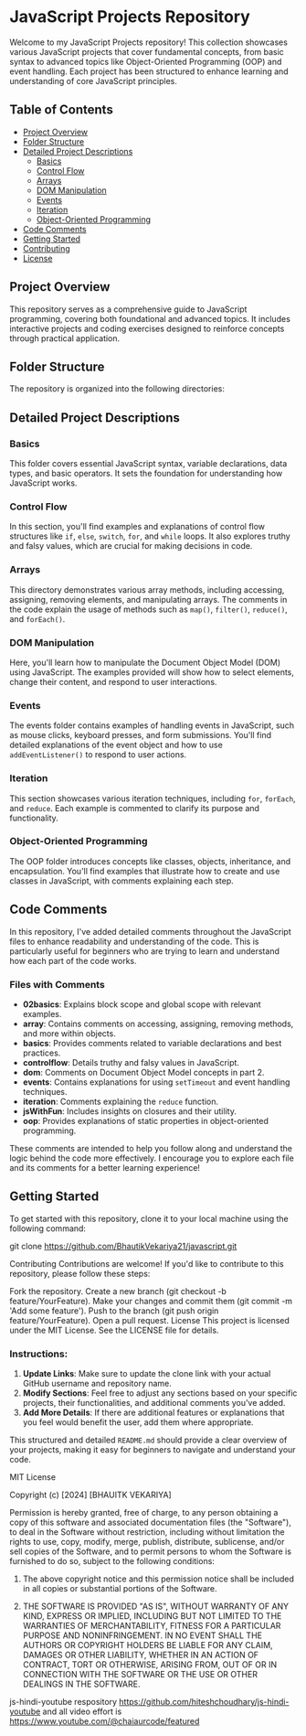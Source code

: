 # JavaScript Projects Repository

Welcome to my JavaScript Projects repository! This collection showcases various JavaScript projects that cover fundamental concepts, from basic syntax to advanced topics like Object-Oriented Programming (OOP) and event handling. Each project has been structured to enhance learning and understanding of core JavaScript principles.

## Table of Contents

- [Project Overview](#project-overview)
- [Folder Structure](#folder-structure)
- [Detailed Project Descriptions](#detailed-project-descriptions)
  - [Basics](#basics)
  - [Control Flow](#control-flow)
  - [Arrays](#arrays)
  - [DOM Manipulation](#dom-manipulation)
  - [Events](#events)
  - [Iteration](#iteration)
  - [Object-Oriented Programming](#object-oriented-programming)
- [Code Comments](#code-comments)
- [Getting Started](#getting-started)
- [Contributing](#contributing)
- [License](#license)

## Project Overview

This repository serves as a comprehensive guide to JavaScript programming, covering both foundational and advanced topics. It includes interactive projects and coding exercises designed to reinforce concepts through practical application.

## Folder Structure

The repository is organized into the following directories:


## Detailed Project Descriptions

### Basics

This folder covers essential JavaScript syntax, variable declarations, data types, and basic operators. It sets the foundation for understanding how JavaScript works.

### Control Flow

In this section, you'll find examples and explanations of control flow structures like `if`, `else`, `switch`, `for`, and `while` loops. It also explores truthy and falsy values, which are crucial for making decisions in code.

### Arrays

This directory demonstrates various array methods, including accessing, assigning, removing elements, and manipulating arrays. The comments in the code explain the usage of methods such as `map()`, `filter()`, `reduce()`, and `forEach()`.

### DOM Manipulation

Here, you'll learn how to manipulate the Document Object Model (DOM) using JavaScript. The examples provided will show how to select elements, change their content, and respond to user interactions.

### Events

The events folder contains examples of handling events in JavaScript, such as mouse clicks, keyboard presses, and form submissions. You'll find detailed explanations of the event object and how to use `addEventListener()` to respond to user actions.

### Iteration

This section showcases various iteration techniques, including `for`, `forEach`, and `reduce`. Each example is commented to clarify its purpose and functionality.

### Object-Oriented Programming

The OOP folder introduces concepts like classes, objects, inheritance, and encapsulation. You'll find examples that illustrate how to create and use classes in JavaScript, with comments explaining each step.

## Code Comments

In this repository, I've added detailed comments throughout the JavaScript files to enhance readability and understanding of the code. This is particularly useful for beginners who are trying to learn and understand how each part of the code works.

### Files with Comments

- **02basics**: Explains block scope and global scope with relevant examples.
- **array**: Contains comments on accessing, assigning, removing methods, and more within objects.
- **basics**: Provides comments related to variable declarations and best practices.
- **controlflow**: Details truthy and falsy values in JavaScript.
- **dom**: Comments on Document Object Model concepts in part 2.
- **events**: Contains explanations for using `setTimeout` and event handling techniques.
- **iteration**: Comments explaining the `reduce` function.
- **jsWithFun**: Includes insights on closures and their utility.
- **oop**: Provides explanations of static properties in object-oriented programming.

These comments are intended to help you follow along and understand the logic behind the code more effectively. I encourage you to explore each file and its comments for a better learning experience!

## Getting Started

To get started with this repository, clone it to your local machine using the following command:

git clone https://github.com/BhautikVekariya21/javascript.git

Contributing
Contributions are welcome! If you'd like to contribute to this repository, please follow these steps:

Fork the repository.
Create a new branch (git checkout -b feature/YourFeature).
Make your changes and commit them (git commit -m 'Add some feature').
Push to the branch (git push origin feature/YourFeature).
Open a pull request.
License
This project is licensed under the MIT License. See the LICENSE file for details.


### Instructions:

1. **Update Links**: Make sure to update the clone link with your actual GitHub username and repository name.
2. **Modify Sections**: Feel free to adjust any sections based on your specific projects, their functionalities, and additional comments you’ve added.
3. **Add More Details**: If there are additional features or explanations that you feel would benefit the user, add them where appropriate.

This structured and detailed `README.md` should provide a clear overview of your projects, making it easy for beginners to navigate and understand your code.


MIT License

Copyright (c) [2024] [BHAUITK VEKARIYA]

Permission is hereby granted, free of charge, to any person obtaining a copy of this software and associated documentation files (the "Software"), to deal in the Software without restriction, including without limitation the rights to use, copy, modify, merge, publish, distribute, sublicense, and/or sell copies of the Software, and to permit persons to whom the Software is furnished to do so, subject to the following conditions:

1. The above copyright notice and this permission notice shall be included in all copies or substantial portions of the Software.

2. THE SOFTWARE IS PROVIDED "AS IS", WITHOUT WARRANTY OF ANY KIND, EXPRESS OR IMPLIED, INCLUDING BUT NOT LIMITED TO THE WARRANTIES OF MERCHANTABILITY, FITNESS FOR A PARTICULAR PURPOSE AND NONINFRINGEMENT. IN NO EVENT SHALL THE AUTHORS OR COPYRIGHT HOLDERS BE LIABLE FOR ANY CLAIM, DAMAGES OR OTHER LIABILITY, WHETHER IN AN ACTION OF CONTRACT, TORT OR OTHERWISE, ARISING FROM, OUT OF OR IN CONNECTION WITH THE SOFTWARE OR THE USE OR OTHER DEALINGS IN THE SOFTWARE.

js-hindi-youtube respository https://github.com/hiteshchoudhary/js-hindi-youtube
and all video effort is https://www.youtube.com/@chaiaurcode/featured
